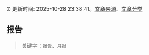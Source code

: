 :alarm_clock: 更新时间: 2025-10-28 23:38:41。[文章来源](/README.md)、[文章分类](/TAGS.md)

## 报告


> 关键字：`报告`、`月报`



